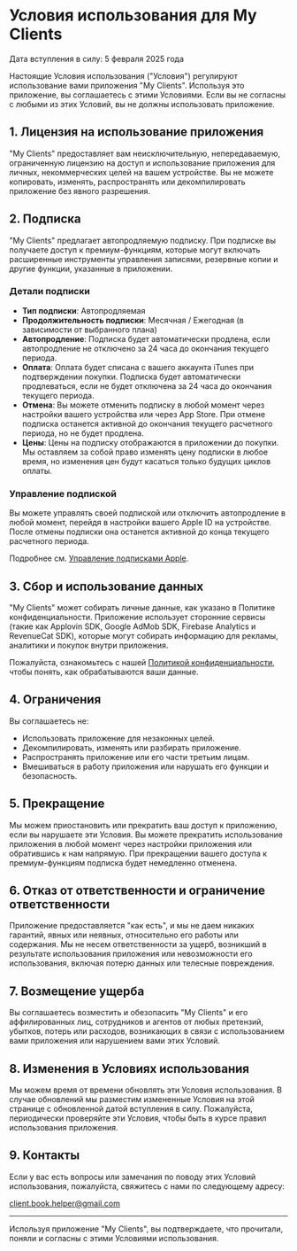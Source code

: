 # Условия использования для My Clients

Дата вступления в силу: 5 февраля 2025 года

Настоящие Условия использования ("Условия") регулируют использование вами приложения "My Clients". Используя это приложение, вы соглашаетесь с этими Условиями. Если вы не согласны с любыми из этих Условий, вы не должны использовать приложение.

## 1. Лицензия на использование приложения

"My Clients" предоставляет вам неисключительную, непередаваемую, ограниченную лицензию на доступ и использование приложения для личных, некоммерческих целей на вашем устройстве. Вы не можете копировать, изменять, распространять или декомпилировать приложение без явного разрешения.

## 2. Подписка

"My Clients" предлагает автопродляемую подписку. При подписке вы получаете доступ к премиум-функциям, которые могут включать расширенные инструменты управления записями, резервные копии и другие функции, указанные в приложении.

### Детали подписки

- **Тип подписки**: Автопродляемая
- **Продолжительность подписки**: Месячная / Ежегодная (в зависимости от выбранного плана)
- **Автопродление**: Подписка будет автоматически продлена, если автопродление не отключено за 24 часа до окончания текущего периода.
- **Оплата**: Оплата будет списана с вашего аккаунта iTunes при подтверждении покупки. Подписка будет автоматически продлеваться, если не будет отключена за 24 часа до окончания текущего периода.
- **Отмена**: Вы можете отменить подписку в любой момент через настройки вашего устройства или через App Store. При отмене подписка останется активной до окончания текущего расчетного периода, но не будет продлена.
- **Цены**: Цены на подписку отображаются в приложении до покупки. Мы оставляем за собой право изменять цену подписки в любое время, но изменения цен будут касаться только будущих циклов оплаты.

### Управление подпиской
Вы можете управлять своей подпиской или отключить автопродление в любой момент, перейдя в настройки вашего Apple ID на устройстве. После отмены подписки она останется активной до конца текущего расчетного периода.

Подробнее см. [Управление подписками Apple](https://support.apple.com/en-us/HT202039).

## 3. Сбор и использование данных

"My Clients" может собирать личные данные, как указано в Политике конфиденциальности. Приложение использует сторонние сервисы (такие как Applovin SDK, Google AdMob SDK, Firebase Analytics и RevenueCat SDK), которые могут собирать информацию для рекламы, аналитики и покупок внутри приложения.

Пожалуйста, ознакомьтесь с нашей [Политикой конфиденциальности](https://github.com/kreatimont/my-clients-legal/blob/master/my-clients-privacy-policy-ru.md), чтобы понять, как обрабатываются ваши данные.

## 4. Ограничения

Вы соглашаетесь не:
- Использовать приложение для незаконных целей.
- Декомпилировать, изменять или разбирать приложение.
- Распространять приложение или его части третьим лицам.
- Вмешиваться в работу приложения или нарушать его функции и безопасность.

## 5. Прекращение

Мы можем приостановить или прекратить ваш доступ к приложению, если вы нарушаете эти Условия. Вы можете прекратить использование приложения в любой момент через настройки приложения или обратившись к нам напрямую. При прекращении вашего доступа к премиум-функциям подписка будет немедленно отменена.

## 6. Отказ от ответственности и ограничение ответственности

Приложение предоставляется "как есть", и мы не даем никаких гарантий, явных или неявных, относительно его работы или содержания. Мы не несем ответственности за ущерб, возникший в результате использования приложения или невозможности его использования, включая потерю данных или телесные повреждения.

## 7. Возмещение ущерба

Вы соглашаетесь возместить и обезопасить "My Clients" и его аффилированных лиц, сотрудников и агентов от любых претензий, убытков, потерь или расходов, возникающих в связи с использованием вами приложения или нарушением вами этих Условий.

## 8. Изменения в Условиях использования

Мы можем время от времени обновлять эти Условия использования. В случае обновлений мы разместим измененные Условия на этой странице с обновленной датой вступления в силу. Пожалуйста, периодически проверяйте эти Условия, чтобы быть в курсе правил использования приложения.

## 9. Контакты

Если у вас есть вопросы или замечания по поводу этих Условий использования, пожалуйста, свяжитесь с нами по следующему адресу:

client.book.helper@gmail.com

---

Используя приложение "My Clients", вы подтверждаете, что прочитали, поняли и согласны с этими Условиями использования.

